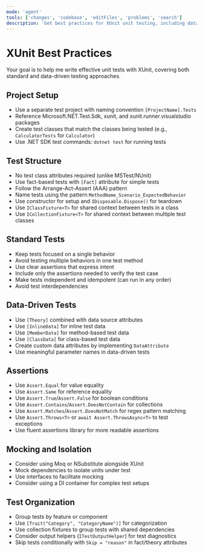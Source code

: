 ```yaml
---
mode: 'agent'
tools: ['changes', 'codebase', 'editFiles', 'problems', 'search']
description: 'Get best practices for XUnit unit testing, including data-driven tests'
---
```


# XUnit Best Practices

Your goal is to help me write effective unit tests with XUnit, covering both standard and data-driven testing approaches.

## Project Setup

- Use a separate test project with naming convention `[ProjectName].Tests`
- Reference Microsoft.NET.Test.Sdk, xunit, and xunit.runner.visualstudio packages
- Create test classes that match the classes being tested (e.g., `CalculatorTests` for `Calculator`)
- Use .NET SDK test commands: `dotnet test` for running tests

## Test Structure

- No test class attributes required (unlike MSTest/NUnit)
- Use fact-based tests with `[Fact]` attribute for simple tests
- Follow the Arrange-Act-Assert (AAA) pattern
- Name tests using the pattern `MethodName_Scenario_ExpectedBehavior`
- Use constructor for setup and `IDisposable.Dispose()` for teardown
- Use `IClassFixture<T>` for shared context between tests in a class
- Use `ICollectionFixture<T>` for shared context between multiple test classes

## Standard Tests

- Keep tests focused on a single behavior
- Avoid testing multiple behaviors in one test method
- Use clear assertions that express intent
- Include only the assertions needed to verify the test case
- Make tests independent and idempotent (can run in any order)
- Avoid test interdependencies

## Data-Driven Tests

- Use `[Theory]` combined with data source attributes
- Use `[InlineData]` for inline test data
- Use `[MemberData]` for method-based test data
- Use `[ClassData]` for class-based test data
- Create custom data attributes by implementing `DataAttribute`
- Use meaningful parameter names in data-driven tests

## Assertions

- Use `Assert.Equal` for value equality
- Use `Assert.Same` for reference equality
- Use `Assert.True`/`Assert.False` for boolean conditions
- Use `Assert.Contains`/`Assert.DoesNotContain` for collections
- Use `Assert.Matches`/`Assert.DoesNotMatch` for regex pattern matching
- Use `Assert.Throws<T>` or `await Assert.ThrowsAsync<T>` to test exceptions
- Use fluent assertions library for more readable assertions

## Mocking and Isolation

- Consider using Moq or NSubstitute alongside XUnit
- Mock dependencies to isolate units under test
- Use interfaces to facilitate mocking
- Consider using a DI container for complex test setups

## Test Organization

- Group tests by feature or component
- Use `[Trait("Category", "CategoryName")]` for categorization
- Use collection fixtures to group tests with shared dependencies
- Consider output helpers (`ITestOutputHelper`) for test diagnostics
- Skip tests conditionally with `Skip = "reason"` in fact/theory attributes
